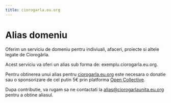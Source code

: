 ```yaml
---
title: ciorogarla.eu.org
---
```


# Alias domeniu

Oferim un serviciu de domeniu pentru indiviuali, afaceri, proiecte si altele legate de Ciorogârla.

Acest serviciu va oferi un alias sub forma de: exemplu.ciorogarla.eu.org.

Pentru obtinerea unui alias pentru [ciorogarla.eu.org](https://ciorogarla.eu.org) este necesara
o donatie sau o sponsorizare de cel putin 5€ prin platforma [Open Collective](https://opencollective.com/ciorogarlaunita).

Dupa contributie, va rugam sa ne contactati la [alias@ciorogarlaunita.eu.org](mailto:alias@ciorogarlaunita.eu.org) pentru
a obtine aliasul.
